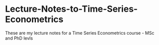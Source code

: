 # Lecture-Notes-to-Time-Series-Econometrics
These are my lecture notes for a Time Series Econometrics course - MSc and PhD levls
